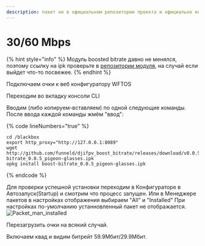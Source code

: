 ```yaml
---
description: пакет не в официальном репозитории проекта и официально не поддерживается
---
```


# 30/60 Mbps

{% hint style="info" %}
Модуль boosted bitrate давно не менялся, поэтому ссылку на ipk проверьте в [репозитории модуля](https://github.com/funneld/djifpv\_boost\_bitrate/releases/), на случай если выйдет что-то посвежее.
{% endhint %}

Подключаем очки к веб конфигуратору WFTOS

Переходим во вкладку консоли CLI

Вводим (либо копируем-вставляем) по одной следующие команды. После ввода каждой команды жмём "ввод":

{% code lineNumbers="true" %}
```
cd /blackbox
export http_proxy="http://127.0.0.1:8089"
wget http://github.com/funneld/djifpv_boost_bitrate/releases/download/v0.0.5/boost-bitrate_0.0.5_pigeon-glasses.ipk
opkg install boost-bitrate_0.0.5_pigeon-glasses.ipk
```
{% endcode %}

Для проверки успешной установки переходим в Конфигураторе в Автозапуск(Startup) и смотрим что процесс запущен. Или в Менеджере пакетов в настройках отображения выбираем "All" и "Installed"  При настройках по-умолчанию устанновленный пакет не отображается. 
![Packet_man_installed](https://user-images.githubusercontent.com/120513139/216817556-08994db6-a90a-4270-adf0-eb0f4bb09957.jpg)

Перезагрузить очки на всякий случай.

Включаем квад и видим битрейт 59.9Мбит/29.9Мбит.
